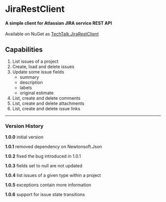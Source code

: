  JiraRestClient
================

#### A simple client for Atlassian JIRA service REST API

Available on NuGet as [TechTalk.JiraRestClient](http://nuget.org/packages/TechTalk.JiraRestClient/)

## Capabilities
1. List issues of a project
2. Create, load and delete issues
3. Update some issue fields
    - summary
    - description
    - labels
    - original estimate
4. List, create and delete comments
5. List, create and delete attachments
6. List, create and delete issue links

--------------------------------------------------

### Version History

**1.0.0**
initial version

**1.0.1**
removed dependency on Newtonsoft.Json

**1.0.2**
fixed the bug introduced in 1.0.1

**1.0.3**
fields set to null are not updated

**1.0.4**
list issues of a given type within a project

**1.0.5**
exceptions contain more information

**1.0.6**
support for issue state transitions
